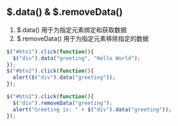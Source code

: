 

## $.data() & $.removeData()
1. $.data() 用于为指定元素绑定和获取数据
2. $.removeData() 用于为指定元素移除指定的数据

```js
$("#btn1").click(function(){
  $("div").data("greeting", "Hello World");
});
$("#btn2").click(function(){
  alert($("div").data("greeting"));
});

$("#btn2").click(function(){
  $("div").removeData("greeting");
  alert("Greeting is: " + $("div").data("greeting"));
});
```